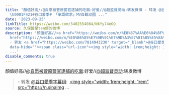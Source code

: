 ```yaml
---
title: "顏值好高//@自愿被菅原警官逮捕的吃面:好爱//@超监督灵动:转发微博 - 转发 @谷口愛季字幕组:&ensp;谷口愛季 \U0001F421櫻坂46
  \U0001F421#谷口爱季# 「承認欲求」MV自截动图 ..."
date: '2023-09-25'
linkTitle: https://weibo.com/5402554084/NkYy74eOQ
source: 久保醬是ten使的微博
description: '顏值好高//<a href="https://weibo.com/n/%E8%87%AA%E6%84%BF%E8%A2%AB%E8%8F%85%E5%8E%9F%E8%AD%A6%E5%AE%98%E9%80%AE%E6%8D%95%E7%9A%84%E5%90%83%E9%9D%A2">@自愿被菅原警官逮捕的吃面</a>:好爱//<a
  href="https://weibo.com/n/%E8%B6%85%E7%9B%91%E7%9D%A3%E7%81%B5%E5%8A%A8">@超监督灵动</a>:转发微博<br><blockquote>
  - 转发 <a href="https://weibo.com/7814943230" target="_blank">@谷口愛季字幕组</a>: <a href="https://m.weibo.cn/p/index?extparam=%E8%B0%B7%E5%8F%A3%E6%84%9B%E5%AD%A3&amp;containerid=100808e386d0b46143ef88fc4c6751ddf0689f"
  data-hide=""><span class="url-icon"><img style="width: 1rem;height: 1rem" src="https://n.sinaimg
  ...'
disable_comments: true
---
```

顏值好高//<a href="https://weibo.com/n/%E8%87%AA%E6%84%BF%E8%A2%AB%E8%8F%85%E5%8E%9F%E8%AD%A6%E5%AE%98%E9%80%AE%E6%8D%95%E7%9A%84%E5%90%83%E9%9D%A2">@自愿被菅原警官逮捕的吃面</a>:好爱//<a href="https://weibo.com/n/%E8%B6%85%E7%9B%91%E7%9D%A3%E7%81%B5%E5%8A%A8">@超监督灵动</a>:转发微博<br><blockquote> - 转发 <a href="https://weibo.com/7814943230" target="_blank">@谷口愛季字幕组</a>: <a href="https://m.weibo.cn/p/index?extparam=%E8%B0%B7%E5%8F%A3%E6%84%9B%E5%AD%A3&amp;containerid=100808e386d0b46143ef88fc4c6751ddf0689f" data-hide=""><span class="url-icon"><img style="width: 1rem;height: 1rem" src="https://n.sinaimg ...